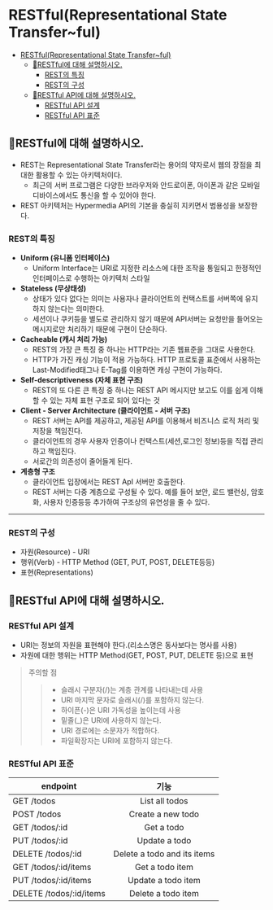 # RESTful(Representational State Transfer~ful)

<!-- TOC -->

- [RESTful(Representational State Transfer~ful)](#restfulrepresentational-state-transferful)
  - [:book:RESTful에 대해 설명하시오.](#bookrestful%EC%97%90-%EB%8C%80%ED%95%B4-%EC%84%A4%EB%AA%85%ED%95%98%EC%8B%9C%EC%98%A4)
    - [REST의 특징](#rest%EC%9D%98-%ED%8A%B9%EC%A7%95)
    - [REST의 구성](#rest%EC%9D%98-%EA%B5%AC%EC%84%B1)
  - [:book:RESTful API에 대해 설명하시오.](#bookrestful-api%EC%97%90-%EB%8C%80%ED%95%B4-%EC%84%A4%EB%AA%85%ED%95%98%EC%8B%9C%EC%98%A4)
    - [RESTful API 설계](#restful-api-%EC%84%A4%EA%B3%84)
    - [RESTful API 표준](#restful-api-%ED%91%9C%EC%A4%80)

<!-- /TOC -->

## :book:RESTful에 대해 설명하시오.
- REST는 Representational State Transfer라는 용어의 약자로서 웹의 장점을 최대한 활용할 수 있는 아키텍처이다.
  - 최근의 서버 프로그램은 다양한 브라우저와 안드로이폰, 아이폰과 같은 모바일 디바이스에서도 통신을 할 수 있어야 한다.
- REST 아키텍처는 Hypermedia API의 기본을 충실히 지키면서 범용성을 보장한다.

### REST의 특징
- **Uniform (유니폼 인터페이스)**
  - Uniform Interface는 URI로 지정한 리소스에 대한 조작을 통일되고 한정적인 인터페이스로 수행하는 아키텍처 스타일
- **Stateless (무상태성)**
  - 상태가 있다 없다는 의미는 사용자나 클라이언트의 컨택스트를 서버쪽에 유지 하지 않는다는 의미한다.
  - 세션이나 쿠키등을 별도로 관리하지 않기 때문에 API서버는 요청만을 들어오는 메시지로만 처리하기 때문에 구현이 단순하다.
- **Cacheable (캐시 처리 가능)**
  - REST의 가장 큰 특징 중 하나는 HTTP라는 기존 웹표준을 그대로 사용한다.
  - HTTP가 가진 캐싱 기능이 적용 가능하다. HTTP 프로토콜 표준에서 사용하는 Last-Modified태그나 E-Tag를 이용하면 캐싱 구현이 가능하다.
- **Self-descriptiveness (자체 표현 구조)**
  - REST의 또 다른 큰 특징 중 하나는 REST API 메시지만 보고도 이를 쉽게 이해 할 수 있는 자체 표현 구조로 되어 있다는 것
- **Client - Server Architecture (클라이언트 - 서버 구조)**
  - REST 서버는 API를 제공하고, 제공된 API를 이용해서 비즈니스 로직 처리 및 저장을 책임진다.
  - 클라이언트의 경우 사용자 인증이나 컨택스트(세션,로그인 정보)등을 직접 관리하고 책임진다.
  - 서로간의 의존성이 줄어들게 된다.
- **계층형 구조**
  - 클라이언트 입장에서는 REST ApI 서버만 호출한다.
  - REST 서버는 다중 계층으로 구성될 수 있다. 예를 들어 보안, 로드 밸런싱, 암호화, 사용자 인증등등 추가하여 구조상의 유연성을 줄 수 있다.

<hr>

### REST의 구성
- 자원(Resource) - URI
- 행위(Verb) - HTTP Method (GET, PUT, POST, DELETE등등)
- 표현(Representations)


## :book:RESTful API에 대해 설명하시오.

### RESTful API 설계
- URI는 정보의 자원을 표현해야 한다.(리소스명은 동사보다는 명사를 사용)
- 자원에 대한 행위는 HTTP Method(GET, POST, PUT, DELETE 등)으로 표현

> 주의할 점
>> - 슬래시 구분자(/)는 계층 관계를 나타내는데 사용
>> - URI 마지막 문자로 슬래시(/)를 포함하지 않는다.
>> - 하이픈(-)은 URI 가독성을 높이는데 사용
>> - 밑줄(_)은 URI에 사용하지 않는다.
>> - URI 경로에는 소문자가 적합하다.
>> - 파일확장자는 URI에 포함하지 않는다.

### RESTful API 표준
| endpoint        | 기능           |
| ------------- |:-------------:|
| GET /todos |	List all todos |
| POST /todos |	Create a new todo |
| GET /todos/:id |	Get a todo |
| PUT /todos/:id |	Update a todo |
| DELETE /todos/:id |	Delete a todo and its items |
| GET /todos/:id/items |	Get a todo item |
| PUT /todos/:id/items |	Update a todo item |
| DELETE /todos/:id/items |	Delete a todo item |
